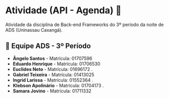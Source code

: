 # Atividade (API - Agenda) 📅
Atividade da disciplina de Back-end Frameworks do 3º período da noite de ADS (Uninassau Caxangá).

## 👥 Equipe ADS - 3º Período

- **Ângelo Santos** - Matrícula: 01707596
- **Eduardo Henrique** - Matrícula: 01706530
- **Euclides Neto** - Matrícula: 01696172 .
- **Gabriel Teixeira** - Matrícula: 01413025
- **Ingrid Larissa** - Matrícula: 01552364 .
- **Klebson Apolinário** - Matrícula: 01704173 .
- **Samara Jovino** - Matrícula: 01711332
